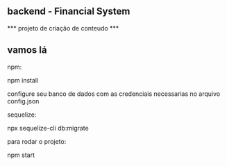## backend - Financial System

*** projeto de criação de conteudo ***

## vamos lá

npm:

npm install

configure seu banco de dados com as credenciais necessarias no arquivo config.json

sequelize:

npx sequelize-cli db:migrate

para rodar o projeto:

npm start
